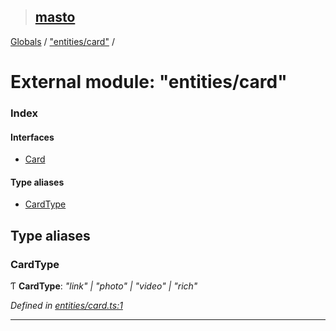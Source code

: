 > ## [masto](../README.md)

[Globals](../globals.md) / ["entities/card"](_entities_card_.md) /

# External module: "entities/card"

### Index

#### Interfaces

* [Card](../interfaces/_entities_card_.card.md)

#### Type aliases

* [CardType](_entities_card_.md#cardtype)

## Type aliases

###  CardType

Ƭ **CardType**: *"link" | "photo" | "video" | "rich"*

*Defined in [entities/card.ts:1](https://github.com/neet/masto.js/blob/80b1796/src/entities/card.ts#L1)*

___